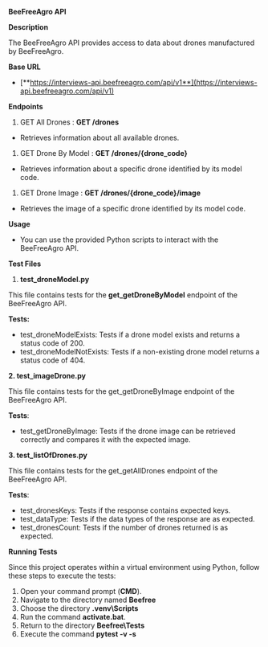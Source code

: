 **BeeFreeAgro API**

**Description**

The BeeFreeAgro API provides access to data about drones manufactured by BeeFreeAgro.

**Base URL**

- [**https://interviews-api.beefreeagro.com/api/v1**](https://interviews-api.beefreeagro.com/api/v1)

**Endpoints**

1. GET All Drones : **GET /drones**

- Retrieves information about all available drones. 

1. GET Drone By Model : **GET /drones/{drone\_code}**

- Retrieves information about a specific drone identified by its model code.

1. GET Drone Image : **GET /drones/{drone\_code}/image**
- Retrieves the image of a specific drone identified by its model code.

**Usage**

- You can use the provided Python scripts to interact with the BeeFreeAgro API.

**Test Files**

1. **test\_droneModel.py**

This file contains tests for the **get\_getDroneByModel** endpoint of the BeeFreeAgro API.

**Tests:**

- test\_droneModelExists:  Tests if a drone model exists and returns a status code of 200.
- test\_droneModelNotExists: Tests if a non-existing drone model returns a status code of 404.

**2. test\_imageDrone.py**

This file contains tests for the get\_getDroneByImage endpoint of the BeeFreeAgro API.

**Tests**:

- test\_getDroneByImage: Tests if the drone image can be retrieved correctly and compares it with the expected image.

**3. test\_listOfDrones.py**

This file contains tests for the get\_getAllDrones endpoint of the BeeFreeAgro API.

**Tests**:

- test\_dronesKeys: Tests if the response contains expected keys.
- test\_dataType: Tests if the data types of the response are as expected.
- test\_dronesCount: Tests if the number of drones returned is as expected.

**Running Tests**

Since this project operates within a virtual environment using Python, follow these steps to execute the tests:

1. Open your command prompt (**CMD**).
1. Navigate to the directory named **Beefree**  
1. Choose the directory **.venv\Scripts** 
1. Run the command **activate.bat**.
1. Return to the directory **Beefree\Tests**
1. Execute the command **pytest -v -s**
